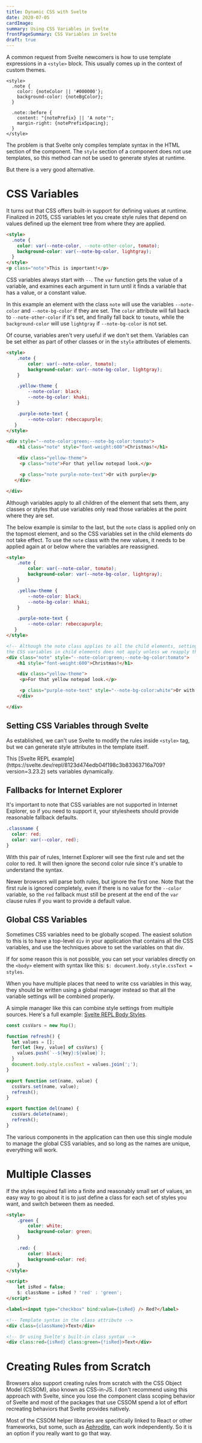 ```yaml
---
title: Dynamic CSS with Svelte
date: 2020-07-05
cardImage:
summary: Using CSS Variables in Svelte
frontPageSummary: CSS Variables in Svelte
draft: true
---
```


A common request from Svelte newcomers is how to use template expressions in a `<style>` block. This usually comes up in the context of custom themes.

```svelte
<style>
  .note {
    color: {noteColor || '#000000'};
    background-color: {noteBgColor};
  }

  .note::before {
    content: "{notePrefix} || 'A note'";
    margin-right: {notePrefixSpacing};
  }
</style>
```

The problem is that Svelte only compiles template syntax in the HTML section of the component. The `style` section of a component does not use templates, so this method can not be used to generate styles at runtime.

But there is a very good alternative.

# CSS Variables

It turns out that CSS offers built-in support for defining values at runtime. Finalized in 2015, CSS variables let you create style rules that depend on values defined up the element tree from where they are applied.

```html
<style>
  .note {
    color: var(--note-color, --note-other-color, tomato);
    background-color: var(--note-bg-color, lightgray);
  }
</style>
<p class="note">This is important!</p>
```

CSS variables always start with `--`. The `var` function gets the value of a variable, and examines each argument in turn until it finds a variable that has a value, or a constant value.

In this example an element with the class `note` will use the variables `--note-color` and `--note-bg-color` if they are set. The `color` attribute will fall back to `--note-other-color` if it's set, and finally fall back to `tomato`, while the `background-color` will use `lightgray` if `--note-bg-color` is not set.

Of course, variables aren't very useful if we don't set them. Variables can be set either as part of other classes or in the `style` attributes of elements.

<div data-component="Repl" data-prop-id="844a720d073f4ae296843cb6e531b111" data-prop-expanded-width="false">

```html
<style>
	.note {
		color: var(--note-color, tomato);
		background-color: var(--note-bg-color, lightgray);
	}

	.yellow-theme {
		--note-color: black;
		--note-bg-color: khaki;
	}

	.purple-note-text {
		--note-color: rebeccapurple;
   }
</style>

<div style="--note-color:green;--note-bg-color:tomato">
	<h1 class="note" style="font-weight:600">Christmas!</h1>

	<div class="yellow-theme">
     <p class="note">For that yellow notepad look.</p>

     <p class="note purple-note-text">Or with purple</p>
   </div>

</div>
```

</div>

Although variables apply to all children of the element that sets them, any classes or styles that use variables only read those variables at the point where they are set.

The below example is similar to the last, but the `note` class is applied only on the topmost element, and so the CSS variables set in the child elements do not take effect. To use the `note` class with the new values, it needs to be applied again at or below where the variables are reassigned.

<div data-component="Repl" data-prop-id="14c51f9ed5204b56bcdbe4c1fc110e2b" data-prop-expanded-width="false">

```html
<style>
	.note {
		color: var(--note-color, tomato);
		background-color: var(--note-bg-color, lightgray);
	}

	.yellow-theme {
		--note-color: black;
		--note-bg-color: khaki;
	}

	.purple-note-text {
		--note-color: rebeccapurple;
   }
</style>

<!-- Although the note class applies to all the child elements, setting
the CSS variables in child elements does not apply unless we reapply the note class again. -->
<div class="note" style="--note-color:green;--note-bg-color:tomato">
	<h1 style="font-weight:600">Christmas!</h1>

	<div class="yellow-theme">
     <p>For that yellow notepad look.</p>

     <p class="purple-note-text" style="--note-bg-color:white">Or with purple</p>
    </div>

</div>
```

</div>

## Setting CSS Variables through Svelte

As established, we can't use Svelte to modify the rules inside `<style>` tag, but we can generate style attributes in the template itself.

<div data-component="Repl" data-prop-id="8123d474edb04f198c3b83363716a709" data-prop-expanded-width="false">
<p>This [Svelte REPL example](https://svelte.dev/repl/8123d474edb04f198c3b83363716a709?version=3.23.2) sets variables dynamically.</p>
</div>


## Fallbacks for Internet Explorer

It's important to note that CSS variables are not supported in Internet Explorer, so if you need to support it, your stylesheets should provide reasonable fallback defaults.

```css
.classname {
  color: red;
  color: var(--color, red);
}
```

With this pair of rules, Internet Explorer will see the first rule and set the color to red. It will then ignore the second color rule since it's unable to understand the syntax.

Newer browsers will parse both rules, but ignore the first one. Note that the first rule is ignored completely, even if there is no value for the `--color` variable, so the `red` fallback must still be present at the end of the `var` clause rules if you want to provide a default value.

## Global CSS Variables

Sometimes CSS variables need to be globally scoped. The easiest solution to this is to have a top-level `div` in your application that contains all the CSS variables, and use the techniques above to set the variables on that div.

If for some reason this is not possible, you can set your variables directly on the `<body>` element with syntax like this: `$: document.body.style.cssText = styles`.

When you have multiple places that need to write css variables in this way, they should be written using a global manager instead so that all the variable settings will be combined properly.

<div data-component="Repl" data-prop-id="25f0c3653b89434888292a1f92717e2a" data-prop-expanded-width="false">

A simple manager like this can combine style settings from multiple sources. Here's a full example: [Svelte REPL Body Styles](https://svelte.dev/repl/25f0c3653b89434888292a1f92717e2a?version=3.23.2).

```js
const cssVars = new Map();

function refresh() {
  let values = [];
  for(let [key, value] of cssVars) {
    values.push(`--${key}:${value}`);
  }
  document.body.style.cssText = values.join(';');
}

export function set(name, value) {
  cssVars.set(name, value);
  refresh();
}

export function del(name) {
  cssVars.delete(name);
  refresh();
}
```

</div>


The various components in the application can then use this single module to manage the global CSS variables, and so long as the names are unique, everything will work.

# Multiple Classes

If the styles required fall into a finite and reasonably small set of values, an easy way to go about it is to just define a class for each set of styles you want, and switch between them as needed.

```html
<style>
	.green {
		color: white;
		background-color: green;
 	}

	.red: {
		color: black;
		background-color: red;
	}
</style>

<script>
    let isRed = false;
	$: className = isRed ? 'red' : 'green';
</script>

<label><input type="checkbox" bind:value={isRed} /> Red?</label>

<!-- Template syntax in the class attribute -->
<div class={className}>Text</div>

<!-- Or using Svelte's built-in class syntax -->
<div class:red={isRed} class:green={!isRed}>Text</div>
```

# Creating Rules from Scratch

Browsers also support creating rules from scratch with the CSS Object Model (CSSOM), also known as CSS-in-JS. I don't recommend using this approach with Svelte, since you lose the component class scoping behavior of Svelte and most of the packages that use CSSOM spend a lot of effort recreating behaviors that Svelte provides natively.

Most of the CSSOM helper libraries are specifically linked to React or other frameworks, but some, such as [Aphrodite](https://github.com/Khan/aphrodite), can work independently. So it is an option if you really want to go that way.

